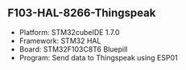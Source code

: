 ## F103-HAL-8266-Thingspeak

- Platform: STM32cubeIDE 1.7.0
- Framework: STM32 HAL
- Board: STM32F103C8T6 Bluepill
- Program: Send data to Thingspeak using ESP01
